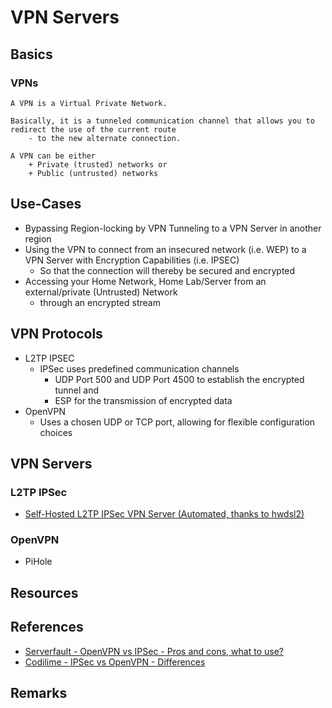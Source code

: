 # VPN Servers

## Basics
### VPNs
```
A VPN is a Virtual Private Network.

Basically, it is a tunneled communication channel that allows you to redirect the use of the current route 
	- to the new alternate connection.

A VPN can be either 
	+ Private (trusted) networks or 
	+ Public (untrusted) networks
```

## Use-Cases
- Bypassing Region-locking by VPN Tunneling to a VPN Server in another region
- Using the VPN to connect from an insecured network (i.e. WEP) to a VPN Server with Encryption Capabilities (i.e. IPSEC)
	+ So that the connection will thereby be secured and encrypted
- Accessing your Home Network, Home Lab/Server from an external/private (Untrusted) Network 
	+ through an encrypted stream

## VPN Protocols
+ L2TP IPSEC
	- IPSec uses predefined communication channels 
		+ UDP Port 500 and UDP Port 4500 to establish the encrypted tunnel and 
		+ ESP for the transmission of encrypted data
+ OpenVPN
	- Uses a chosen UDP or TCP port, allowing for flexible configuration choices

## VPN Servers
### L2TP IPSec
+ [Self-Hosted L2TP IPSec VPN Server (Automated, thanks to hwdsl2)](IPSEC\Automatic\hwdsl2\linux-setup-ipsec-vpn\setup.txt)
### OpenVPN
+ PiHole

## Resources

## References
+ [Serverfault - OpenVPN vs IPSec - Pros and cons, what to use?](https://serverfault.com/questions/202917/openvpn-vs-ipsec-pros-and-cons-what-to-use) 
+ [Codilime - IPSec vs OpenVPN - Differences](https://codilime.com/blog/ipsec-vs-openvpn-what-are-the-differences/)

## Remarks